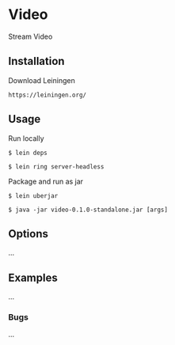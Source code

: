 # Video

Stream Video

## Installation

Download Leiningen

    https://leiningen.org/

## Usage

Run locally

    $ lein deps

    $ lein ring server-headless

Package and run as jar

    $ lein uberjar

    $ java -jar video-0.1.0-standalone.jar [args]

## Options

...

## Examples

...

### Bugs

...
